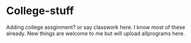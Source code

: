 # College-stuff

Adding college assginment? or say classwork here. I know most of these already. New things are welcome to me but will upload allprograms here.
